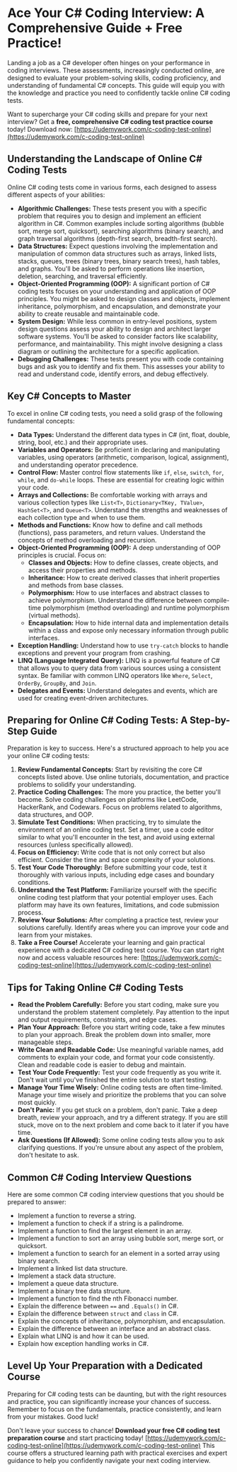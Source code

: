 # Ace Your C# Coding Interview: A Comprehensive Guide + Free Practice!

Landing a job as a C# developer often hinges on your performance in coding interviews. These assessments, increasingly conducted online, are designed to evaluate your problem-solving skills, coding proficiency, and understanding of fundamental C# concepts.  This guide will equip you with the knowledge and practice you need to confidently tackle online C# coding tests.

Want to supercharge your C# coding skills and prepare for your next interview?  Get a **free, comprehensive C# coding test practice course** today! Download now: [https://udemywork.com/c-coding-test-online](https://udemywork.com/c-coding-test-online)

## Understanding the Landscape of Online C# Coding Tests

Online C# coding tests come in various forms, each designed to assess different aspects of your abilities:

*   **Algorithmic Challenges:** These tests present you with a specific problem that requires you to design and implement an efficient algorithm in C#.  Common examples include sorting algorithms (bubble sort, merge sort, quicksort), searching algorithms (binary search), and graph traversal algorithms (depth-first search, breadth-first search).
*   **Data Structures:**  Expect questions involving the implementation and manipulation of common data structures such as arrays, linked lists, stacks, queues, trees (binary trees, binary search trees), hash tables, and graphs.  You'll be asked to perform operations like insertion, deletion, searching, and traversal efficiently.
*   **Object-Oriented Programming (OOP):** A significant portion of C# coding tests focuses on your understanding and application of OOP principles.  You might be asked to design classes and objects, implement inheritance, polymorphism, and encapsulation, and demonstrate your ability to create reusable and maintainable code.
*   **System Design:**  While less common in entry-level positions, system design questions assess your ability to design and architect larger software systems.  You'll be asked to consider factors like scalability, performance, and maintainability. This might involve designing a class diagram or outlining the architecture for a specific application.
*   **Debugging Challenges:**  These tests present you with code containing bugs and ask you to identify and fix them.  This assesses your ability to read and understand code, identify errors, and debug effectively.

## Key C# Concepts to Master

To excel in online C# coding tests, you need a solid grasp of the following fundamental concepts:

*   **Data Types:** Understand the different data types in C# (int, float, double, string, bool, etc.) and their appropriate uses.
*   **Variables and Operators:**  Be proficient in declaring and manipulating variables, using operators (arithmetic, comparison, logical, assignment), and understanding operator precedence.
*   **Control Flow:**  Master control flow statements like `if`, `else`, `switch`, `for`, `while`, and `do-while` loops. These are essential for creating logic within your code.
*   **Arrays and Collections:**  Be comfortable working with arrays and various collection types like `List<T>`, `Dictionary<TKey, TValue>`, `HashSet<T>`, and `Queue<T>`. Understand the strengths and weaknesses of each collection type and when to use them.
*   **Methods and Functions:** Know how to define and call methods (functions), pass parameters, and return values. Understand the concepts of method overloading and recursion.
*   **Object-Oriented Programming (OOP):**  A deep understanding of OOP principles is crucial. Focus on:
    *   **Classes and Objects:**  How to define classes, create objects, and access their properties and methods.
    *   **Inheritance:**  How to create derived classes that inherit properties and methods from base classes.
    *   **Polymorphism:**  How to use interfaces and abstract classes to achieve polymorphism.  Understand the difference between compile-time polymorphism (method overloading) and runtime polymorphism (virtual methods).
    *   **Encapsulation:**  How to hide internal data and implementation details within a class and expose only necessary information through public interfaces.
*   **Exception Handling:**  Understand how to use `try-catch` blocks to handle exceptions and prevent your program from crashing.
*   **LINQ (Language Integrated Query):**  LINQ is a powerful feature of C# that allows you to query data from various sources using a consistent syntax.  Be familiar with common LINQ operators like `Where`, `Select`, `OrderBy`, `GroupBy`, and `Join`.
*   **Delegates and Events:**  Understand delegates and events, which are used for creating event-driven architectures.

## Preparing for Online C# Coding Tests: A Step-by-Step Guide

Preparation is key to success. Here's a structured approach to help you ace your online C# coding tests:

1.  **Review Fundamental Concepts:**  Start by revisiting the core C# concepts listed above. Use online tutorials, documentation, and practice problems to solidify your understanding.
2.  **Practice Coding Challenges:**  The more you practice, the better you'll become.  Solve coding challenges on platforms like LeetCode, HackerRank, and Codewars.  Focus on problems related to algorithms, data structures, and OOP.
3.  **Simulate Test Conditions:**  When practicing, try to simulate the environment of an online coding test.  Set a timer, use a code editor similar to what you'll encounter in the test, and avoid using external resources (unless specifically allowed).
4.  **Focus on Efficiency:**  Write code that is not only correct but also efficient.  Consider the time and space complexity of your solutions.
5.  **Test Your Code Thoroughly:**  Before submitting your code, test it thoroughly with various inputs, including edge cases and boundary conditions.
6.  **Understand the Test Platform:** Familiarize yourself with the specific online coding test platform that your potential employer uses. Each platform may have its own features, limitations, and code submission process.
7.  **Review Your Solutions:** After completing a practice test, review your solutions carefully.  Identify areas where you can improve your code and learn from your mistakes.
8. **Take a Free Course!** Accelerate your learning and gain practical experience with a dedicated C# coding test course. You can start right now and access valuable resources here: [https://udemywork.com/c-coding-test-online](https://udemywork.com/c-coding-test-online)

## Tips for Taking Online C# Coding Tests

*   **Read the Problem Carefully:** Before you start coding, make sure you understand the problem statement completely.  Pay attention to the input and output requirements, constraints, and edge cases.
*   **Plan Your Approach:**  Before you start writing code, take a few minutes to plan your approach.  Break the problem down into smaller, more manageable steps.
*   **Write Clean and Readable Code:**  Use meaningful variable names, add comments to explain your code, and format your code consistently.  Clean and readable code is easier to debug and maintain.
*   **Test Your Code Frequently:**  Test your code frequently as you write it.  Don't wait until you've finished the entire solution to start testing.
*   **Manage Your Time Wisely:**  Online coding tests are often time-limited.  Manage your time wisely and prioritize the problems that you can solve most quickly.
*   **Don't Panic:** If you get stuck on a problem, don't panic.  Take a deep breath, review your approach, and try a different strategy. If you are still stuck, move on to the next problem and come back to it later if you have time.
*   **Ask Questions (If Allowed):**  Some online coding tests allow you to ask clarifying questions.  If you're unsure about any aspect of the problem, don't hesitate to ask.

## Common C# Coding Interview Questions

Here are some common C# coding interview questions that you should be prepared to answer:

*   Implement a function to reverse a string.
*   Implement a function to check if a string is a palindrome.
*   Implement a function to find the largest element in an array.
*   Implement a function to sort an array using bubble sort, merge sort, or quicksort.
*   Implement a function to search for an element in a sorted array using binary search.
*   Implement a linked list data structure.
*   Implement a stack data structure.
*   Implement a queue data structure.
*   Implement a binary tree data structure.
*   Implement a function to find the nth Fibonacci number.
*   Explain the difference between `==` and `.Equals()` in C#.
*   Explain the difference between `struct` and `class` in C#.
*   Explain the concepts of inheritance, polymorphism, and encapsulation.
*   Explain the difference between an interface and an abstract class.
*   Explain what LINQ is and how it can be used.
*   Explain how exception handling works in C#.

##  Level Up Your Preparation with a Dedicated Course

Preparing for C# coding tests can be daunting, but with the right resources and practice, you can significantly increase your chances of success. Remember to focus on the fundamentals, practice consistently, and learn from your mistakes. Good luck!

Don't leave your success to chance!  **Download your free C# coding test preparation course** and start practicing today! [https://udemywork.com/c-coding-test-online](https://udemywork.com/c-coding-test-online) This course offers a structured learning path with practical exercises and expert guidance to help you confidently navigate your next coding interview.
